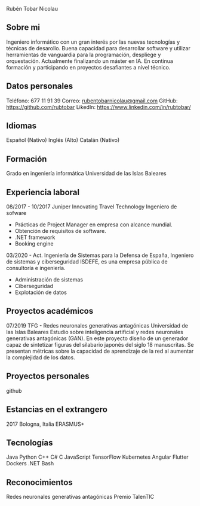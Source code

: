 Rubén Tobar Nicolau

## Sobre mi
Ingeniero informático con un gran interés por las nuevas tecnologías y técnicas de desarollo. 
Buena capacidad para desarrollar software y utilizar herramientas de vanguardia para la programación, despliege y orquestación.
Actualmente finalizando un máster en IA.
En continua formación y participando en proyectos desafiantes a nivel técnico.


## Datos personales
Teléfono: 677 11 91 39
Correo: rubentobarnicolau@gmail.com
GitHub: https://github.com/rubtobar
LikedIn: https://www.linkedin.com/in/rubtobar/

## Idiomas
Español (Nativo)
Inglés (Alto)
Catalán (Nativo)

## Formación
Grado en ingeniería informática
Universidad de las Islas Baleares

## Experiencia laboral

08/2017 - 10/2017 
Juniper Innovating Travel Technology
Ingeniero de sofware 
- Prácticas de Project Manager en empresa con alcance mundial. 
- Obtención de requisitos de software.
- .NET framework
- Booking engine


03/2020 - Act.
Ingeniería de Sistemas para la Defensa de España,
Ingeniero de sistemas y ciberseguridad 
ISDEFE, es una empresa pública de consultoría e ingeniería.
- Administración de sistemas
- Ciberseguridad
- Explotación de datos

## Proyectos académicos
07/2019 
TFG - Redes neuronales generativas antagónicas
Universidad de las Islas Baleares
Estudio sobre inteligencia artificial y redes neuronales generativas antagónicas
(GAN). En este proyecto diseño de un
generador capaz de sintetizar figuras del silabario japonés del siglo 18 manuscritas. 
Se presentan métricas sobre la capacidad de aprendizaje de la red al aumentar la complejidad
de los datos.

## Proyectos personales
github


## Estancias en el extrangero
2017
Bologna, Italia
ERASMUS+

## Tecnologías
Java
Python
C++
C#
C
JavaScript
TensorFlow
Kubernetes
Angular
Flutter
Dockers
.NET
Bash

## Reconocimientos
Redes neuronales generativas antagónicas
Premio TalenTIC
